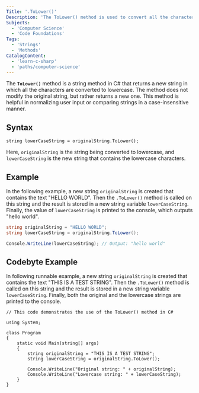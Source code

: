 ```yaml
---
Title: '.ToLower()'
Description: 'The ToLower() method is used to convert all the characters in a given string to lowercase.'
Subjects:
  - 'Computer Science'
  - 'Code Foundations'
Tags:
  - 'Strings'
  - 'Methods'
CatalogContent:
  - 'learn-c-sharp'
  - 'paths/computer-science'
---
```


The **`ToLower()`** method is a string method in C# that returns a new string in which all the characters are converted to lowercase. The method does not modify the original string, but rather returns a new one. This method is helpful in normalizing user input or comparing strings in a case-insensitive manner.
 
## Syntax

```pseudo
string lowerCaseString = originalString.ToLower();
```
Here, `originalString` is the string being converted to lowercase, and `lowerCaseString` is the new string that contains the lowercase characters.

## Example

In the following example, a new string `originalString` is created that contains the text "HELLO WORLD". Then the `.ToLower()` method is called on this string and the result is stored in a new string variable `lowerCaseString`. Finally, the value of `lowerCaseString` is printed to the console, which outputs "hello world".

```cs
string originalString = "HELLO WORLD";
string lowerCaseString = originalString.ToLower();

Console.WriteLine(lowerCaseString); // Output: "hello world"
```

## Codebyte Example

In following runnable example, a new string `originalString` is created that contains the text "THIS IS A TEST STRING". Then the `.ToLower()` method is called on this string and the result is stored in a new string variable `lowerCaseString`. Finally, both the original and the lowercase strings are printed to the console.

```codebyte/csharp
// This code demonstrates the use of the ToLower() method in C#

using System;

class Program
{
    static void Main(string[] args)
    {
        string originalString = "THIS IS A TEST STRING";
        string lowerCaseString = originalString.ToLower();

        Console.WriteLine("Original string: " + originalString);
        Console.WriteLine("Lowercase string: " + lowerCaseString);
    }
}
```